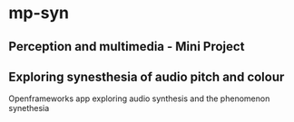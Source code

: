 # mp-syn
## Perception and multimedia - Mini Project
## Exploring synesthesia of audio pitch and colour

Openframeworks app exploring audio synthesis and the phenomenon synethesia

